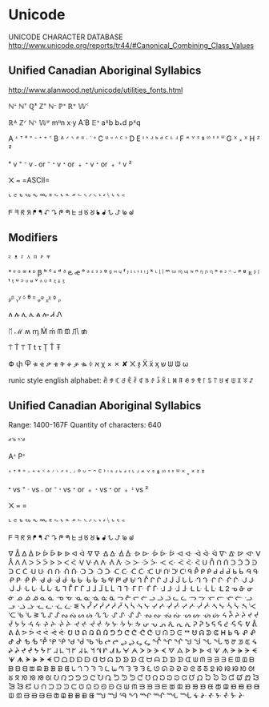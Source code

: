 # Unicode

UNICODE CHARACTER DATABASE
http://www.unicode.org/reports/tr44/#Canonical_Combining_Class_Values

## Unified Canadian Aboriginal Syllabics

http://www.alanwood.net/unicode/utilities_fonts.html

ℕᗮ ℕᐪ   ℚᙿ ℤᙾ    ℕᐨ ℙᐩ ℝᕀ    𝕎ᑉ

ℝᐞ  ℤᐟ  ℕᐠ  𝕎ᐥ   mᐦn  xᐧy AᐝB  𝔼ᐤ      aᕁb b᙮d pᕽq


A ᗮ ᐪ ᙿ ᙾ ᐨ ᐩ ᕀ ᑉ
B ᐞ ᐟ ᐠ ᐥ ᐦ ᐧ ᐝ ᐤ
C ᓑ ᐡ ᐢ ᑦ ᐣ
D
E ᑊ ᑋ ᒢ ᒃ ᒄ ᒼ ᒻ ᒽ
F ᔿ ᘁ ᔆ ᙚ ᔥ ᓫ ᕑ ᐜ
G ᕁ ᙮ ᕽ
H ᙆ ᙇ


ᙿ v ⁼
ᐨ v ˗ or ⁻
ᐩ v ᐩ or ﹢
ᕀ v ᐩ or ﹢
ᒾ v ²

᙭ ᐀ =ASCII=

ᒡ ᕪ ᕻ ᖅ ᖕ ᖖ ᖟ ᖦ ᖮ ᓐ ᓒ ᓪ ᔅ ᔇ ᔈ ᔉ ᔊ ᔋ ᔾ ᕐ ᕝ

ᖴ ᖷ   ᖇ ᖆ   ᖰ ᖳ   ᖋ ᖊ   ᖘ ᖗ
ᖶ ᖵ   ᖉ ᖈ   ᖲ ᖱ   ᖍ ᖌ   ᖚ ᖙ



## Modifiers

`ᴤ ᴥ ᴦ ᴧ ᴨ ᴩ ᴪ`

ᵃ ᵄ ᵅ ᵆ ᵜ ᶛ
Ꞵ ᵇ
ᶜ ᶝ
ᵈ ᶞ
ⱸ ꬴ ᵉ ᵊ ᵋ ᵌ ᶟ
ᵍ ᶢ
ᵸ ᶣ
ᶠ ᶡ
ᶦ ᶥ ᶤ ᶧ ᵎ
ᶨ
ᵏ
ᶫ ᶩ ᶪ
ᵐ ᵚ ᶬ ᶭ
ᶰ ⁿ ᵑ ᶮ ᶯ
ᵒ ᶱ ᵓ ᵔ ᵕ
ᵖ
ʶ ꭱ
ᶳ ᶴ
ᵗ ᶵ
ᵘ ᵙ ᶸ ᶶ
ᵛ ᶺ ᶹ
ᶻ ᶼ ᶽ ᶾ

ᵦᵝ ᵧᵞ ᵟ ᶿ ᶷ ᵩᵠ ᵪᵡ ᶲ ᵨ


ለ ሉ ሊ ሌ ል ሎ Ꮧ Ꮑ

ᛖ ℳ ʍ ᶆ Ḿ ḿ ᗰ ᙢ 爪 ₥

⍑ Ṫ ⍡ T t τ Ţ Ť Ŧ

Փ փ Ⴔ ቁ ቂ ቃ ቄ ቅ ቆ ቇ ቈ ᛄ
א χ × ✗ ✘ ᙭ ჯ Ẍ ẍ ᶍ
ש ᗯ ᙡ ω

runic style english alphabet:
ꋫ ꃃ ꏸ ꁕ ꍟ ꄘ ꁍ ꑛ ꂑ ꀭ ꀗ ꒒ ꁒ ꁹ ꆂ ꉣ ꁸ ꒓ ꌚ ꓅ ꐇ ꏝ ꅐ ꇓ ꐟ ꁴ


## Unified Canadian Aboriginal Syllabics
Range: 1400-167F Quantity of characters: 640

ᒄᐝᒃ
ᑋᐝᒄ

Aᗮ Pᐪ

ᗮ ᐪ ᙿ ᙾ ᐨ ᐩ ᕀ ᑉ
ᐞ ᐟ ᐠ ᐥ ᐦ ᐧ ᐝ ᐤ
ᓑ ᐡ ᐢ ᑦ ᐣ
ᑊ ᑋ ᒢ ᒃ ᒄ ᒼ ᒻ ᒽ
ᔿ ᘁ ᔆ ᙚ ᔥ ᓫ ᕑ ᐜ ᕁ ᙮ ᕽ ᙆ ᙇ

`ᙿ` vs ⁼
`ᐨ` vs ˗ or ⁻
`ᐩ` vs ᐩ or ﹢
`ᕀ` vs ᐩ or ﹢
`ᒾ` vs ²

᙭ ᐀ =

ᒡ ᕪ ᕻ ᖅ ᖕ ᖖ ᖟ ᖦ ᖮ ᓐ ᓒ ᓪ ᔅ ᔇ ᔈ ᔉ ᔊ ᔋ ᔾ ᕐ ᕝ

ᖴ ᖷ   ᖇ ᖆ   ᖰ ᖳ   ᖋ ᖊ   ᖘ ᖗ
ᖶ ᖵ   ᖉ ᖈ   ᖲ ᖱ   ᖍ ᖌ   ᖚ ᖙ


ᐁ ᐂ ᐃ ᐄ ᐅ ᐆ ᐇ ᐈ ᐉ ᐊ ᐋ ᐌ ᐍ ᐎ ᐏ ᐐ ᐑ ᐒ ᐓ ᐔ ᐕ ᐖ 
ᐗ ᐘ ᐙ ᐚ ᐛ ᐫ ᐬ ᐭ ᐮ
ᐯ ᐰ ᐱ ᐲ ᐳ ᐴ ᐵ ᐶ ᐷ ᐸ ᐹ ᐺ ᐻ ᐼ ᐽ ᐾ ᐿ ᑀ ᑁ ᑂ ᑃ ᑄ ᑅ ᑆ ᑇ ᑈ
ᑌ ᑍ ᑎ ᑏ ᑐ ᑑ ᑒ ᑓ ᑔ ᑕ ᑖ ᑗ ᑘ ᑙ ᑚ ᑛ ᑜ
ᑝ ᑞ ᑟ ᑠ ᑡ ᑢ ᑣ ᑤ ᑥ ᑧ ᑨ ᑩ ᑪ
ᑫ ᑬ ᑭ ᑮ ᑯ ᑰ ᑱ ᑲ ᑳ ᑴ ᑵ ᑶ ᑷ ᑸ ᑹ ᑺ ᑻ ᑼ ᑽ ᑾ ᑿ ᒀ ᒁ ᒂ
ᒅ ᒆ ᒇ ᒈ ᒉ ᒊ ᒋ ᒌ ᒍ ᒎ ᒏ ᒐ ᒑ ᒒ ᒓ ᒔ ᒕ ᒖ ᒗ ᒘ ᒙ ᒚ ᒛ ᒜ ᒝ ᒞ ᒟ ᒠ
ᒣ ᒤ ᒥ ᒦ ᒧ ᒨ ᒩ ᒪ ᒫ ᒬ ᒭ ᒮ ᒯ ᒰ ᒱ ᒲ ᒳ ᒴ ᒵ ᒶ ᒷ ᒸ ᒹ ᒺ
ᒿ ᓀ ᓁ ᓂ ᓃ ᓄ ᓅ ᓆ ᓇ ᓈ ᓉ ᓊ ᓋ ᓌ ᓍ ᓎ ᓏ
ᓓ ᓔ ᓕ ᓖ ᓗ ᓘ ᓙ ᓚ ᓛ ᓜ ᓝ ᓞ ᓟ ᓠ ᓡ ᓢ ᓣ ᓤ ᓥ ᓦ ᓧ ᓨ ᓩ 
ᓬ ᓭ ᓮ ᓯ ᓰ ᓱ ᓲ ᓳ ᓴ ᓵ ᓶ ᓷ ᓸ ᓹ ᓺ ᓻ ᓼ ᓽ ᓾ ᓿ ᔀ ᔁ ᔂ ᔃ ᔄ
ᔌ ᔍ ᔎ ᔏ ᕒ
ᔐ ᔑ ᔒ ᔓ ᔔ ᔕ ᔖ ᔗ ᔘ ᔙ ᔚ ᔛ ᔜ
ᔝ ᔞ ᔟ ᔠ ᔡ ᔢ ᔣ ᔤ
ᔦ ᔧ ᔨ ᔩ ᔪ ᔫ ᔬ ᔭ ᔮ ᔯ ᔰ ᔱ ᔲ ᔳ ᔴ ᔵ ᔶ ᔷ ᔸ ᔹ ᔺ ᔻ ᔼ ᔽ
ᕂ ᕃ ᕄ ᕅ ᕆ ᕇ
ᕈ ᕉ ᕊ ᕋ ᕌ ᕍ ᕎ ᕏ
ᕓ ᕔ ᕕ ᕖ ᕗ ᕘ ᕙ ᕚ ᕛ ᕜ 
ᕞ ᕟ ᕠ ᕡ ᕢ ᕣ ᕤ ᕥ ᕦ ᕧ ᕨ ᕩ
ᕫ ᕬ ᕭ ᕮ ᕯ ᕰ ᕱ ᕲ ᕳ ᕼ ᖯ
ᕴ ᕵ ᕶ ᕷ ᕸ ᕹ ᕺ
ᕾ ᕿ ᖀ ᖁ ᖂ ᖃ ᖄ
ᖠ ᖡ ᖢ ᖣ ᖤ ᖥ
ᖎ ᖏ ᖐ ᖑ ᖒ ᖓ ᖔ
ᖛ ᖜ ᖝ ᖞ
ᖧ ᖨ ᖩ ᖪ ᖫ ᖬ ᖭ
ᖸ ᖹ ᖺ ᖻ
ᖼ ᖽ ᖾ ᖿ
ᗀ ᗁ ᗂ ᗃ
ᗄ ᗅ ᗆ ᗇ ᗈ ᗉ ᗊ ᗋ ᗌ ᗍ ᗎ ᗏ
ᗐ ᗑ ᗒ ᗓ ᗔ ᗕ ᗖ ᗗ ᗘ ᗙ ᗚ ᗛ
ᗜ ᗝ
ᗞ ᗟ ᗠ ᗡ ᗢ ᗣ ᗤ ᗥ ᗦ ᗧ ᗨ ᗩ ᗪ ᗫ ᗬ ᗭ
ᗯ ᗰ ᗱ ᗲ ᗳ ᗴ ᗵ ᗶ ᗷ ᗸ ᗹ ᗺ ᗻ ᗼ ᗽ ᗾ ᗿ ᘀ
ᘂ ᘃ ᘄ ᘅ ᘆ ᘇ ᘈ ᘉ ᘊ ᘋ ᘌ ᘍ ᘎ ᘏ ᘐ ᘑ ᘒ ᘓ
ᘔ ᘕ ᘖ ᘗ ᘘ ᘙ ᘚ ᘛ ᘜ ᘝ ᘞ ᘟ ᘠ ᘡ
ᘢ ᘣ ᘤ ᘥ ᘦ ᘧ ᘨ ᘩ ᘪ ᘫ ᘬ ᘭ ᘮ ᘯ ᘰ ᘱ ᘲ ᘳ 
ᘴ ᘵ ᘶ ᘷ ᘸ ᘹ ᘺ ᘻ ᘼ ᘽ ᘾ ᘿ ᙀ ᙁ ᙂ ᙃ ᙄ ᙅ
ᙈ ᙉ ᙊ ᙋ ᙌ ᙍ ᙎ ᙏ ᙐ ᙑ ᙒ ᙓ ᙔ ᙕ ᙖ ᙗ ᙘ ᙙ
ᙛ ᙜ ᙝ ᙞ ᙟ ᙠ ᙡ ᙢ ᙣ ᙤ ᙥ ᙦ ᙧ ᙨ ᙩ ᙪ ᙫ ᙬ
ᙳ ᙴ ᙯ ᙰ ᙱ ᙲ ᙵ ᙶ
ᙷ ᙸ ᙺ ᙼ ᙻ ᙽ ᙹ
